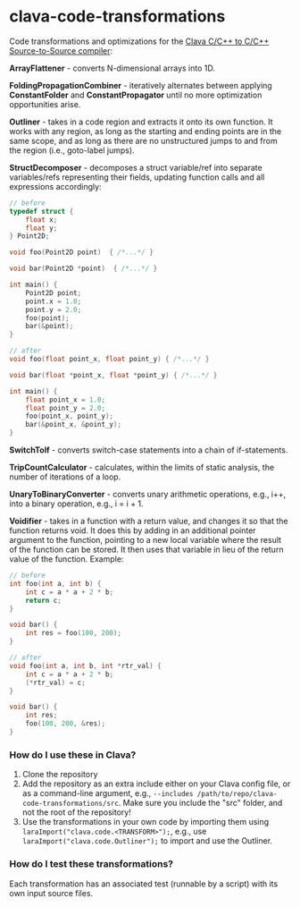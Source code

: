# clava-code-transformations

Code transformations and optimizations for the [Clava C/C++ to C/C++ Source-to-Source compiler](https://github.com/specs-feup/clava):

**ArrayFlattener** - converts N-dimensional arrays into 1D.

**FoldingPropagationCombiner** - iteratively alternates between applying **ConstantFolder** and **ConstantPropagator** until no more optimization opportunities arise.

**Outliner** - takes in a code region and extracts it onto its own function. It works with any region, as long as the starting and ending points are in the same scope, and as long as there are no unstructured jumps to and from the region (i.e., goto-label jumps).

**StructDecomposer** - decomposes a struct variable/ref into separate variables/refs representing their fields, updating function calls and all expressions accordingly:

```C
// before
typedef struct {
    float x;
    float y;
} Point2D;

void foo(Point2D point)  { /*...*/ }

void bar(Point2D *point)  { /*...*/ }

int main() {
    Point2D point;
    point.x = 1.0;
    point.y = 2.0;
    foo(point);
    bar(&point);
}

// after
void foo(float point_x, float point_y) { /*...*/ }

void bar(float *point_x, float *point_y) { /*...*/ }

int main() {
    float point_x = 1.0;
    float point_y = 2.0;
    foo(point_x, point_y);
    bar(&point_x, &point_y);
}
```

**SwitchToIf** - converts switch-case statements into a chain of if-statements.

**TripCountCalculator** - calculates, within the limits of static analysis, the number of iterations of a loop.

**UnaryToBinaryConverter** - converts unary arithmetic operations, e.g., i++, into a binary operation, e.g., i = i + 1.

**Voidifier** - takes in a function with a return value, and changes it so that the function returns void. It does this by adding in an additional pointer argument to the function, pointing to a new local variable where the result of the function can be stored. It then uses that variable in lieu of the return value of the function. Example:

```C
// before
int foo(int a, int b) {
    int c = a * a + 2 * b;
    return c;
}

void bar() {
    int res = foo(100, 200);
}

// after
void foo(int a, int b, int *rtr_val) {
    int c = a * a + 2 * b;
    (*rtr_val) = c;
}

void bar() {
    int res;
    foo(100, 200, &res);
}
```

### How do I use these in Clava?

1. Clone the repository
2. Add the repository as an extra include either on your Clava config file, or as a command-line argument, e.g., `--includes /path/to/repo/clava-code-transformations/src`. Make sure you include the "src" folder, and not the root of the repository!
3. Use the transformations in your own code by importing them using `laraImport("clava.code.<TRANSFORM>");`, e.g., use `laraImport("clava.code.Outliner");` to import and use the Outliner.

### How do I test these transformations?

Each transformation has an associated test (runnable by a script) with its own input source files.
